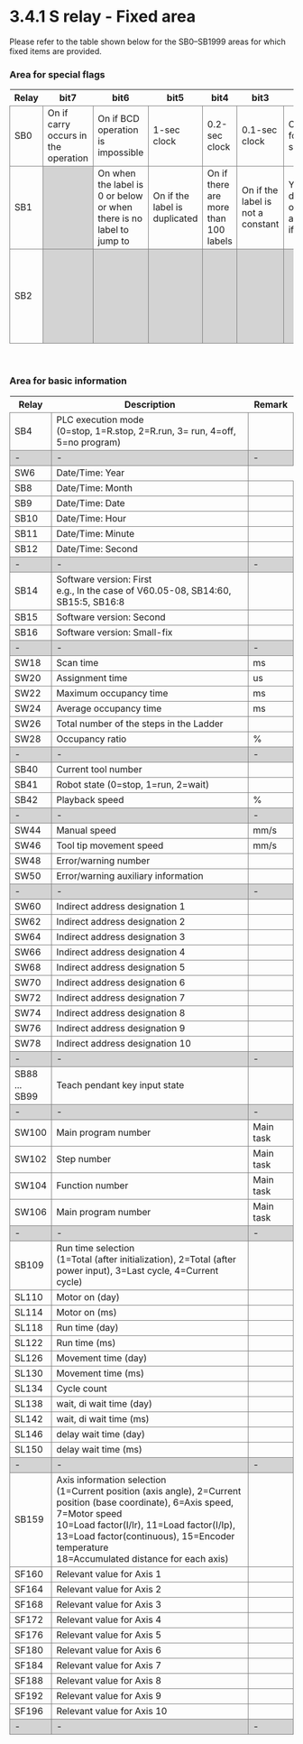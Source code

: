 ﻿# 3.4.1 S relay - Fixed area

Please refer to the table shown below for the SB0–SB1999 areas for which fixed items are provided.

<style type="text/css">
table  {border-collapse:collapse;}
td {border-color:gray;border-style:solid;border-width:1px;}
.grayed {background-color:lightgray;}
.bit { width: 10%; }
</style>

### Area for special flags

<table class="tg">
<thead>
	<tr>
		<th class='bit'>Relay</th>
		<th class='bit'>bit7</th>
		<th class='bit'>bit6</th>
		<th class='bit'>bit5</th>
		<th class='bit'>bit4</th>
		<th class='bit'>bit3</th>
		<th class='bit'>bit2</th>
		<th class='bit'>bit1</th>
		<th class='bit'>bit0</th>		
		<th class='bit'>Remark</th>
	</tr>
</thead>
<tbody>
	<tr>
		<td>SB0</td>
		<td>On if carry occurs in the operation</td>
		<td>On if BCD operation is impossible</td>
		<td>1-sec clock</td>
		<td>0.2-sec clock</td>
		<td>0.1-sec clock</td>
		<td>On only for one scan</td>
		<td>Always off</td>
		<td>Always on</td>		
		<td></td>
	</tr>
	<tr>
		<td>SB1</td>
		<td class='grayed'></td>
		<td>On when the label is 0 or below or when there is no label to jump to</td>
		<td>On if the label is duplicated</td>
		<td>On if there are more than 100 labels</td>
		<td>On if the label is not a constant</td>
		<td>Y relay direct output allowable if on</td>
		<td>4-sec clock</td>
		<td>2-sec clock</td>
		<td></td>
	</tr>
	<tr>
		<td>SB2</td>
		<td class='grayed'></td>
		<td class='grayed'></td>
		<td class='grayed'></td>
		<td class='grayed'></td>
		<td class='grayed'></td>
		<td class='grayed'></td>
		<td>On if there is no subladder to be called by Call</td>
		<td>On when the scan time exceeds 5 seconds</td>
		<td></td>
	</tr>
</tbody>
</table>

<br>

### Area for basic information

<table class="tg">
<thead>
	<tr>
		<th>Relay</th>
		<th>Description</th>
		<th>Remark</th>
	</tr>
</thead>

<tbody>
	<tr>
		<td>SB4</th>
		<td>PLC execution mode<br>
		(0=stop, 1=R.stop, 2=R.run, 3= run, 4=off, 5=no program)</td>
		<td></td>
	</tr>
	<tr class='grayed'><td>-</td><td>-</td><td>-</td></tr>
	<tr>
		<td>SW6</td>
		<td>Date/Time: Year</td>
	</tr>
	<tr>
		<td>SB8</td>
		<td>Date/Time: Month</td>
		<td></td>
	</tr>
	<tr>
		<td>SB9</td>
		<td>Date/Time: Date</td>
		<td></td>
	</tr>	
	<tr>
		<td>SB10</td>
		<td>Date/Time: Hour</td>
		<td></td>
	</tr>	
	<tr>
		<td>SB11</td>
		<td>Date/Time: Minute</td>
		<td></td>
	</tr>	
	<tr>
		<td>SB12</td>
		<td>Date/Time: Second</td>
		<td></td>
	</tr>	
	<tr class='grayed'><td>-</td><td>-</td><td>-</td></tr>
	<tr>
		<td>SB14</td>
		<td>Software version: First<br>
		e.g., In the case of V60.05-08, SB14:60, SB15:5, SB16:8</td>
		<td></td>
	</tr>
	<tr>
		<td>SB15</td>
		<td>Software version: Second</td>
		<td></td>
	</tr>
	<tr>
		<td>SB16</td>
		<td>Software version: Small-fix</td>
		<td></td>
	</tr>
	<tr class='grayed'><td>-</td><td>-</td><td>-</td></tr>
	<tr>
		<td>SW18</td>
		<td>Scan time</td>
		<td>ms</td>
	</tr>
	<tr>
		<td>SW20</td>
		<td>Assignment time</td>
		<td>us</td>
	</tr>
	<tr>
		<td>SW22</td>
		<td>Maximum occupancy time</td>
		<td>ms</td>
	</tr>
	<tr>
		<td>SW24</td>
		<td>Average occupancy time</td>
		<td>ms</td>
	</tr>
	<tr>
		<td>SW26</td>
		<td>Total number of the steps in the Ladder</td>
		<td></td>
	</tr>
	<tr>
		<td>SW28</td>
		<td>Occupancy ratio</td>
		<td>%</td>
	</tr>
	<tr class='grayed'><td>-</td><td>-</td><td>-</td></tr>
	<tr>
		<td>SB40</td>
		<td>Current tool number</td>
		<td></td>
	</tr>
	<tr>
		<td>SB41</td>
		<td>Robot state (0=stop, 1=run, 2=wait)</td>
		<td></td>
	</tr>
	<tr>
		<td>SB42</td>
		<td>Playback speed</td>
		<td>%</td>
	</tr>
	<tr class='grayed'><td>-</td><td>-</td><td>-</td></tr>
	<tr>
		<td>SW44</td>
		<td>Manual speed</td>
		<td>mm/s</td>
	</tr>
	<tr>
		<td>SW46</td>
		<td>Tool tip movement speed</td>
		<td>mm/s</td>
	</tr>
	<tr>
		<td>SW48</td>
		<td>Error/warning number</td>
		<td></td>
	</tr>
	<tr>
		<td>SW50</td>
		<td>Error/warning auxiliary information</td>
		<td></td>
	</tr>
	<tr class='grayed'><td>-</td><td>-</td><td>-</td></tr>
	<tr>
		<td>SW60</td>
		<td>Indirect address designation 1</td>
		<td></td>
	</tr>
	<tr>
		<td>SW62</td>
		<td>Indirect address designation 2</td>
		<td></td>
	</tr>
	<tr>
		<td>SW64</td>
		<td>Indirect address designation 3</td>
		<td></td>
	</tr>
	<tr>
		<td>SW66</td>
		<td>Indirect address designation 4</td>
		<td></td>
	</tr>
	<tr>
		<td>SW68</td>
		<td>Indirect address designation 5</td>
		<td></td>
	</tr>
	<tr>
		<td>SW70</td>
		<td>Indirect address designation 6</td>
		<td></td>
	</tr>
	<tr>
		<td>SW72</td>
		<td>Indirect address designation 7</td>
		<td></td>
	</tr>
	<tr>
		<td>SW74</td>
		<td>Indirect address designation 8</td>
		<td></td>
	</tr>
	<tr>
		<td>SW76</td>
		<td>Indirect address designation 9</td>
		<td></td>
	</tr>
	<tr>
		<td>SW78</td>
		<td>Indirect address designation 10</td>
		<td></td>
	</tr>
	<tr class='grayed'><td>-</td><td>-</td><td>-</td></tr>
	<tr>
		<td>SB88</br>
		...</br>
		SB99</td>
		<td>Teach pendant key input state</td>
		<td></td>
	</tr>
	<tr class='grayed'><td>-</td><td>-</td><td>-</td></tr>
	<tr>
		<td>SW100</td>
		<td>Main program number</td>
		<td>Main task</td>
	</tr>
	<tr>
		<td>SW102</td>
		<td>Step number</td>
		<td>Main task</td>
	</tr>
	<tr>
		<td>SW104</td>
		<td>Function number</td>
		<td>Main task</td>
	</tr>
	<tr>
		<td>SW106</td>
		<td>Main program number</td>
		<td>Main task</td>
	</tr>
	<tr class='grayed'><td>-</td><td>-</td><td>-</td></tr>
	<tr>
		<td>SB109</td>
		<td>Run time selection<br>
		(1=Total (after initialization), 2=Total (after power input), 3=Last cycle, 4=Current cycle)</td>
		<td></td>
	</tr>
	<tr>
		<td>SL110</td>
		<td>Motor on (day)</td>
		<td></td>
	</tr>
	<tr>
		<td>SL114</td>
		<td>Motor on (ms)</td>
		<td></td>
	</tr>
	<tr>
		<td>SL118</td>
		<td>Run time (day)</td>
		<td></td>
	</tr>
	<tr>
		<td>SL122</td>
		<td>Run time (ms)</td>
		<td></td>
	</tr>
	<tr>
		<td>SL126</td>
		<td>Movement time (day)</td>
		<td></td>
	</tr>
	<tr>
		<td>SL130</td>
		<td>Movement time (ms)</td>
		<td></td>
	</tr>
	<tr>
		<td>SL134</td>
		<td>Cycle count</td>
		<td></td>
	</tr>
	<tr>
		<td>SL138</td>
		<td>wait, di wait time (day)</td>
		<td></td>
	</tr>
	<tr>
		<td>SL142</td>
		<td>wait, di wait time (ms)</td>
		<td></td>
	</tr>
	<tr>
		<td>SL146</td>
		<td>delay wait time (day)</td>
		<td></td>
	</tr>
	<tr>
		<td>SL150</td>
		<td>delay wait time (ms)</td>
		<td></td>
	</tr>
	<tr class='grayed'><td>-</td><td>-</td><td>-</td></tr>
	<tr>
		<td>SB159</td>
		<td>Axis information selection<br>
		(1=Current position (axis angle), 2=Current position (base coordinate), 6=Axis speed, 7=Motor speed<br>
		 10=Load factor(I/Ir), 11=Load factor(I/Ip), 13=Load factor(continuous), 15=Encoder temperature<br>
		 18=Accumulated distance for each axis)</td>
		<td></td>
	</tr>
	<tr>
		<td>SF160</td>
		<td>Relevant value for Axis 1</td>
		<td></td>
	</tr>
	<tr>
		<td>SF164</td>
		<td>Relevant value for Axis 2</td>
		<td></td>
	</tr>
	<tr>
		<td>SF168</td>
		<td>Relevant value for Axis 3</td>
		<td></td>
	</tr>
	<tr>
		<td>SF172</td>
		<td>Relevant value for Axis 4</td>
		<td></td>
	</tr>
	<tr>
		<td>SF176</td>
		<td>Relevant value for Axis 5</td>
		<td></td>
	</tr>
	<tr>
		<td>SF180</td>
		<td>Relevant value for Axis 6</td>
		<td></td>
	</tr>
	<tr>
		<td>SF184</td>
		<td>Relevant value for Axis 7</td>
		<td></td>
	</tr>
	<tr>
		<td>SF188</td>
		<td>Relevant value for Axis 8</td>
		<td></td>
	</tr>
	<tr>
		<td>SF192</td>
		<td>Relevant value for Axis 9</td>
		<td></td>
	</tr>
	<tr>
		<td>SF196</td>
		<td>Relevant value for Axis 10</td>
		<td></td>
	</tr>
	<tr class='grayed'><td>-</td><td>-</td><td>-</td></tr>
</tbody>
</table>